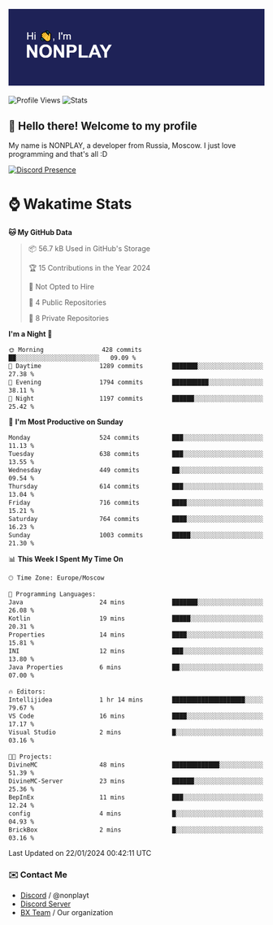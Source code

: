![Discord Presence](./header.png)
<br></br>
![Profile Views](https://komarev.com/ghpvc/?username=NONPLAYT&color=blue&style=for-the-badge)
![Stats](https://img.shields.io/badge/0%25-OPTIMIZED-orange?style=for-the-badge)


## :wave: Hello there! Welcome to my profile

My name is NONPLAY, a developer from Russia, Moscow. I just love programming and that's all :D

[![Discord Presence](https://lanyard.cnrad.dev/api/597087584090587177?showDisplayName=true)](https://discord.com/users/597087584090587177) 

# ⌚ Wakatime Stats

<!--START_SECTION:waka-->
**🐱 My GitHub Data** 

> 📦 56.7 kB Used in GitHub's Storage 
 > 
> 🏆 15 Contributions in the Year 2024
 > 
> 🚫 Not Opted to Hire
 > 
> 📜 4 Public Repositories 
 > 
> 🔑 8 Private Repositories 
 > 
**I'm a Night 🦉** 

```text
🌞 Morning                428 commits         ██░░░░░░░░░░░░░░░░░░░░░░░   09.09 % 
🌆 Daytime                1289 commits        ███████░░░░░░░░░░░░░░░░░░   27.38 % 
🌃 Evening                1794 commits        ██████████░░░░░░░░░░░░░░░   38.11 % 
🌙 Night                  1197 commits        ██████░░░░░░░░░░░░░░░░░░░   25.42 % 
```
📅 **I'm Most Productive on Sunday** 

```text
Monday                   524 commits         ███░░░░░░░░░░░░░░░░░░░░░░   11.13 % 
Tuesday                  638 commits         ███░░░░░░░░░░░░░░░░░░░░░░   13.55 % 
Wednesday                449 commits         ██░░░░░░░░░░░░░░░░░░░░░░░   09.54 % 
Thursday                 614 commits         ███░░░░░░░░░░░░░░░░░░░░░░   13.04 % 
Friday                   716 commits         ████░░░░░░░░░░░░░░░░░░░░░   15.21 % 
Saturday                 764 commits         ████░░░░░░░░░░░░░░░░░░░░░   16.23 % 
Sunday                   1003 commits        █████░░░░░░░░░░░░░░░░░░░░   21.30 % 
```


📊 **This Week I Spent My Time On** 

```text
🕑︎ Time Zone: Europe/Moscow

💬 Programming Languages: 
Java                     24 mins             ███████░░░░░░░░░░░░░░░░░░   26.08 % 
Kotlin                   19 mins             █████░░░░░░░░░░░░░░░░░░░░   20.31 % 
Properties               14 mins             ████░░░░░░░░░░░░░░░░░░░░░   15.81 % 
INI                      12 mins             ███░░░░░░░░░░░░░░░░░░░░░░   13.80 % 
Java Properties          6 mins              ██░░░░░░░░░░░░░░░░░░░░░░░   07.00 % 

🔥 Editors: 
Intellijidea             1 hr 14 mins        ████████████████████░░░░░   79.67 % 
VS Code                  16 mins             ████░░░░░░░░░░░░░░░░░░░░░   17.17 % 
Visual Studio            2 mins              █░░░░░░░░░░░░░░░░░░░░░░░░   03.16 % 

🐱‍💻 Projects: 
DivineMC                 48 mins             █████████████░░░░░░░░░░░░   51.39 % 
DivineMC-Server          23 mins             ██████░░░░░░░░░░░░░░░░░░░   25.36 % 
BepInEx                  11 mins             ███░░░░░░░░░░░░░░░░░░░░░░   12.24 % 
config                   4 mins              █░░░░░░░░░░░░░░░░░░░░░░░░   04.93 % 
BrickBox                 2 mins              █░░░░░░░░░░░░░░░░░░░░░░░░   03.16 % 
```


 Last Updated on 22/01/2024 00:42:11 UTC
<!--END_SECTION:waka-->

### ✉️ Contact Me

- [Discord](https://discord.com/users/597087584090587177) / @nonplayt
- [Discord Server](https://discord.gg/p7cxhw7E2M)
- [BX Team](https://github.com/BX-Team) / Our organization

